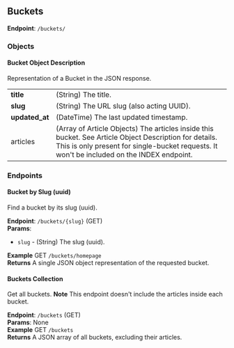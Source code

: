 ## Buckets ##
**Endpoint**: `/buckets/`

### Objects ###

#### Bucket Object Description ####
Representation of a Bucket in the JSON response.

<table>
  <tr>
    <td><strong>title</strong></td>
    <td>(String) The title.</td>
  </tr>

  <tr>
    <td><strong>slug</strong></td>
    <td>(String) The URL slug (also acting UUID).</td>
  </tr>

  <tr>
    <td><strong>updated_at</strong></td>
    <td>(DateTime) The last updated timestamp.</td>
  </tr>

  <tr>
    <td>articles</td>
    <td>
      (Array of Article Objects) The articles inside this bucket. See Article Object Description for details. This is only present for single-bucket requests. It won't be included on the INDEX endpoint.
    </td>
  </tr>
</table>

### Endpoints ###

#### Bucket by Slug (uuid) ####
Find a bucket by its slug (uuid).

**Endpoint**: `/buckets/{slug}` (GET)  
**Params**: 
* `slug` - (String) The slug (uuid).

**Example** GET `/buckets/homepage`  
**Returns** A single JSON object representation of the requested bucket.

#### Buckets Collection ####
Get all buckets. **Note** This endpoint doesn't include the articles inside each
bucket.

**Endpoint**: `/buckets` (GET)  
**Params**: None  
**Example** GET `/buckets`  
**Returns** A JSON array of all buckets, excluding their articles.
